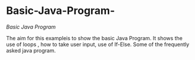 # Basic-Java-Program-

*Basic Java Program*

The aim for this exampleis to show the basic Java Program.  It shows 
the use of loops , how to take user input, use of If-Else. Some 
of the frequently asked java program.

